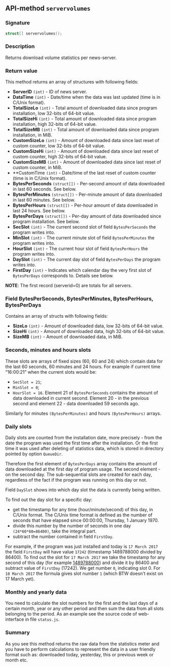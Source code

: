 ## API-method `servervolumes`

### Signature
``` c++
struct[] servervolumes();
```

### Description
Returns download volume statistics per news-server.

### Return value
This method returns an array of structures with following fields:

- **ServerID** `(int)` - ID of news server.
- **DataTime** `(int)` - Date/time when the data was last updated (time is in C/Unix format).
- **TotalSizeLo** `(int)` - Total amount of downloaded data since program installation, low 32-bits of 64-bit value.
- **TotalSizeHi** `(int)` - Total amount of downloaded data since program installation, high 32-bits of 64-bit value.
- **TotalSizeMB** `(int)` - Total amount of downloaded data since program installation, in MiB.
- **CustomSizeLo** `(int)` - Amount of downloaded data since last reset of custom counter, low 32-bits of 64-bit value.
- **CustomSizeHi** `(int)` - Amount of downloaded data since last reset of custom counter, high 32-bits of 64-bit value.
- **CustomSizeMB** `(int)` - Amount of downloaded data since last reset of custom counter, in MiB.
- **CustomTime `(int)` - Date/time of the last reset of custom counter (time is in C/Unix format).
- **BytesPerSeconds** `(struct[])` - Per-second amount of data downloaded in last 60 seconds. See below.
- **BytesPerMinutes** `(struct[])` - Per-minute amount of data downloaded in last 60 minutes. See below.
- **BytesPerHours** `(struct[])` - Per-hour amount of data downloaded in last 24 hours. See below.
- **BytesPerDays** `(struct[])` - Per-day amount of data downloaded since program installation. See below.
- **SecSlot** `(int)` - The current second slot of field `BytesPerSeconds` the program writes into.
- **MinSlot** `(int)` - The current minute slot of field `BytesPerMinutes` the program writes into.
- **HourSlot** `(int)` - The current hour slot of field `BytesPerHours` the program writes into.
- **DaySlot** `(int)` - The current day slot of field `BytesPerDays` the program writes into.
- **FirstDay** `(int)` - Indicates which calendar day the very first slot of `BytesPerDays` corresponds to. Details see below.

**NOTE**: The first record (serverid=0) are totals for all servers.

### Field BytesPerSeconds, BytesPerMinutes, BytesPerHours, BytesPerDays
Contains an array of structs with following fields:

- **SizeLo** `(int)` - Amount of downloaded data, low 32-bits of 64-bit value.
- **SizeHi** `(int)` - Amount of downloaded data, high 32-bits of 64-bit value.
- **SizeMB** `(int)` - Amount of downloaded data, in MiB.

### Seconds, minutes and hours slots
These slots are arrays of fixed sizes (60, 60 and 24) which contain data for the last 60 seconds, 60 minutes and 24 hours. For example if current time “16:00:21” when the current slots would be:

- `SecSlot = 21`;
- `MinSlot = 0`;
- `HourSlot = 16`.
Element 21 of `BytesPerSeconds` contains the amount of data downloaded in current second. Element 20 - in the previous second and element 22 - data downloaded 59 seconds ago.

Similarly for minutes `(BytesPerMinutes)` and hours `(BytesPerHours)` arrays.

### Daily slots
Daily slots are counted from the installation date, more precisely - from the date the program was used the first time after the installation. Or the first time it was used after deleting of statistics data, which is stored in directory pointed by option `QueueDir`.

Therefore the first element of `BytesPerDays` array contains the amount of data downloaded at the first day of program usage. The second element - on the second day. The sub-sequential slots are created for each day, regardless of the fact if the program was running on this day or not.

Field `DaySlot` shows into which day slot the data is currently being written.

To find out the day slot for a specific day:

- get the timestamp for any time (hour/minute/second) of this day, in C/Unix format. The C/Unix time format is defined as the number of seconds that have elapsed since 00:00:00, Thursday, 1 January 1970.
- divide this number by the number of seconds in one day `(24*60*60=86400)`, take the integral part.
- subtract the number contained in field `FirstDay`.

For example, if the program was just installed and today is `17 March 2017` the field `FirstDay` will have value `17242` (timestamp 1489788000 divided by 86400). To find out the slot for `17 March 2017` we take the timestamp for any second of this day (for example [1489788000](http://www.unixtimestamp.com/)) and divide it by 86400 and subtract value of `FirstDay` (17242). We get number `0`, indicating slot 0. For `18 March 2017` the formula gives slot number `1` (which BTW doesn’t exist on 17 March yet).

### Monthly and yearly data
You need to calculate the slot numbers for the first and the last days of a certain month, year or any other period and then sum the data from all slots belonging to the period. As an example see the source code of web-interface in file `status.js`.

### Summary
As you see this method returns the raw data from the statistics meter and you have to perform calculations to represent the data in a user friendly format such as: downloaded today, yesterday, this or previous week or month etc.
